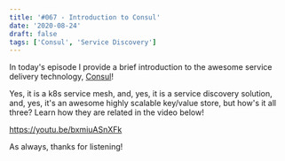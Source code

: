 ```yaml
---
title: '#067 - Introduction to Consul'
date: '2020-08-24'
draft: false
tags: ['Consul', 'Service Discovery']
---
```


In today's episode I provide a brief introduction to the awesome service delivery technology, [Consul](https://www.consul.io/)!

Yes, it is a k8s service mesh, and, yes, it is a service discovery solution, and, yes, it's an awesome highly scalable key/value store, but how's it all three? Learn how they are related in the video below!

https://youtu.be/bxmiuASnXFk

As always, thanks for listening!